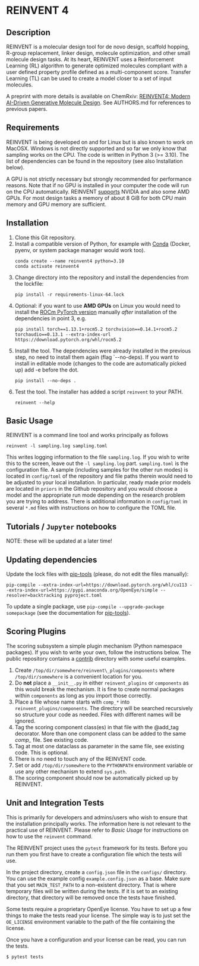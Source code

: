 REINVENT 4
==========


Description
-----------

REINVENT is a molecular design tool for de novo design, scaffold hopping,
R-group replacement, linker design, molecule optimization, and other small
molecule design tasks.  At its heart, REINVENT uses a Reinforcement Learning
(RL) algorithm to generate optimized molecules compliant with a user defined
property profile defined as a multi-component score.  Transfer Learning (TL)
can be used to create a model closer to a set of input molecules. 

A preprint with more details is available on ChemRxiv:
[REINVENT4: Modern AI-Driven Generative Molecule Design](https://chemrxiv.org/engage/chemrxiv/article-details/65463cafc573f893f1cae33a).
See AUTHORS.md for references to previous papers.


Requirements
------------

REINVENT is being developed on and for Linux but is also known to work on
MacOSX.  Windows is not directly supported and so far we only know that sampling
works on the CPU.  The code is written in Python 3 (>= 3.10).  The list of
dependencies can be found in the repository (see also Installation below).

A GPU is not strictly necessary but strongly recommended for performance reasons.
Note that if no GPU is installed in your computer the code will run on the CPU
automatically.  REINVENT [supports](https://pytorch.org/get-started/locally/)
NVIDIA and also some AMD GPUs.  For most design tasks a memory of about
8 GiB for both CPU main memory and GPU memory are sufficient.


Installation
------------

1. Clone this Git repository.
2. Install a compatible version of Python, for example with [Conda](https://conda.io/projects/conda/en/latest/index.html) (Docker, pyenv, or system package manager would work too).
    ```shell
    conda create --name reinvent4 python=3.10
    conda activate reinvent4
    ```
3. Change directory into the repository and install the dependencies from the lockfile:
    ```shell
    pip install -r requirements-linux-64.lock
    ```
4. Optional: if you want to use **AMD GPUs** on Linux you would need to install the [ROCm PyTorch version](https://pytorch.org/get-started/locally/) manually _after_ installation of the dependencies in point 3, e.g.
   ```shell
   pip install torch==1.13.1+rocm5.2 torchvision==0.14.1+rocm5.2 torchaudio==0.13.1 --extra-index-url https://download.pytorch.org/whl/rocm5.2
   ```
5. Install the tool. The dependencies were already installed in the previous step, no need to install them again (flag `--no-deps).  If you want to install in editable mode (changes to the code are automatically picked up) add -e before the dot.
    ```shell
    pip install --no-deps . 
    ```
6. Test the tool. The installer has added a script `reinvent` to your PATH.
    ```shell
    reinvent --help
    ```

Basic Usage
-----------

REINVENT is a command line tool and works principally as follows
```shell
reinvent -l sampling.log sampling.toml
```

This writes logging information to the file `sampling.log`.  If you wish to write
this to the screen, leave out the `-l sampling.log` part. `sampling.toml` is the
configuration file.  A sample (including samples for the other run modes) is
located in `config/toml` of the repository and file paths therein would need to be
adjusted to your local installation.  In particular, ready made prior models are
located in `priors` in the Github repository and you would choose a model and the
appropriate run mode depending on the research problem you are trying to address.
There is additional information in `config/toml` in several `*.md` files with
instructions on how to configure the TOML file.

<!--- For concrete examples, you can check out the Jupyter notebook examples in the ReinventCommunity repo.
Running each example will result in a template file.There are templates for many running modes. 
Each running mode can be executed by `python input.py some\_running\_mode.json` after activating the environment.
    
Templates can be manually edited before using. The only thing that needs modification for a standard run are the file 
and folder paths. Most running modes produce logs that can be monitored by tensorboard. --->


Tutorials / `Jupyter` notebooks
-------------------------------

NOTE: these will be updated at a later time!

<!--- There is another repository containing useful `jupyter` notebooks related to `REINVENT` 
called [ReinventCommunity](https://github.com/MolecularAI/ReinventCommunity). Note, that it uses a
different `conda` environment to execute, so you have to set up a separate environment. --->


Updating dependencies
---------------------

Update the lock files with [pip-tools](https://github.com/jazzband/pip-tools) (please, do not edit the files manually):
```shell
pip-compile --extra-index-url=https://download.pytorch.org/whl/cu113 --extra-index-url=https://pypi.anaconda.org/OpenEye/simple --resolver=backtracking pyproject.toml
```
To update a single package, use `pip-compile --upgrade-package somepackage`
(see the documentation for [pip-tools](https://pypi.org/project/pip-tools/)).


Scoring Plugins
---------------

The scoring subsystem a simple plugin mechanism (Python namespace packages).  If you
wish to write your own, follow the instructions below.  The public repository contains
a [contrib](https://github.com/MolecularAI/REINVENT4/tree/main/contrib/reinvent_plugins/components)
directory with some useful examples.

1. Create `/top/dir/somewhere/reinvent\_plugins/components` where `/top/dir/somewhere` is a convenient location for you.
2. Do **not** place a `__init__.py` in either `reinvent_plugins` or `components` as this would break the mechanism.  It is fine to create normal packages within `components` as long as you import those correctly.
3. Place a file whose name starts with `comp_*` into `reinvent_plugins/components`.  The directory will be searched recursively so structure your code as needed.  Files with different names will be ignored.
4. Tag the scoring component class(es) in that file with the @add\_tag decorator.  More than one component class can be added to the same *comp\_* file. See existing code.
5. Tag at most one dataclass as parameter in the same file, see existing code.  This is optional.
6. There is no need to touch any of the REINVENT code.
7. Set or add `/top/dir/somewhere` to the `PYTHONPATH` environment variable or use any other mechanism to extend `sys.path`.
8. The scoring component should now be automatically picked up by REINVENT.


Unit and Integration Tests 
--------------------------

This is primarily for developers and admins/users who wish to ensure that the
installation principally works.  The information here is not relevant to the
practical use of REINVENT.  Please refer to _Basic Usage_ for instructions on
how to use the `reinvent` command.

The REINVENT project uses the `pytest` framework for its tests.  Before you run
them you first have to create a configuration file which the tests will use.

In the project directory, create a `config.json` file in the `configs/` directory.
You can use the example config `example.config.json` as a base.  Make sure that
you set `MAIN_TEST_PATH` to a non-existent directory.  That is where temporary
files will be written during the tests.  If it is set to an existing directory,
that directory will be removed once the tests have finished.

Some tests require a proprietary OpenEye license.  You have to set up a few
things to make the tests read your license.  The simple way is to just set the
`OE_LICENSE` environment variable to the path of the file containing the
license.  

Once you have a configuration and your license can be read, you can run the tests.

```
$ pytest tests
```
